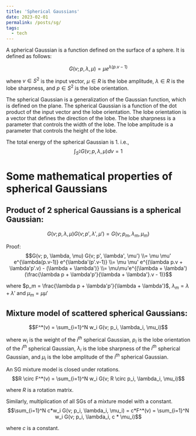 ```yaml
---
title: 'Spherical Gaussians'
date: 2023-02-01
permalink: /posts/sg/
tags:
  - tech
---
```


A spherical Gaussian is a function defined on the surface of a sphere. It is defined as follows:

$$G(v; p, \lambda, \mu) = \mu e^{\lambda(p.v-1)}$$

where $v \in S^2$ is the input vector, $\mu \in R$ is the lobe amplitude, $\lambda \in R$ is the lobe sharpness, and $p \in S^2$ is the lobe orientation.

The spherical Gaussian is a generalization of the Gaussian function, which is defined on the plane. The spherical Gaussian is a function of the dot product of the input vector and the lobe orientation. The lobe orientation is a vector that defines the direction of the lobe. The lobe sharpness is a parameter that controls the width of the lobe. The lobe amplitude is a parameter that controls the height of the lobe.

The total energy of the spherical Gaussian is 1. i.e.,
$$\int_{S^2} G(v; p, \lambda, \mu) dv = 1$$

# Some mathematical properties of spherical Gaussians
## Product of 2 spherical Gaussians is a spherical Gaussian:
$$G(v; p, \lambda, \mu) G(v; p', \lambda', \mu') = G(v; p_m, \lambda_m, \mu_m)$$

Proof:
$$G(v; p, \lambda, \mu) G(v; p', \lambda', \mu') \\= \mu \mu' e^{\lambda(p.v-1)} e^{\lambda'(p'.v-1)} \\= \mu \mu' e^{(\lambda p.v + \lambda'p'.v) - (\lambda + \lambda')} \\= \mu\mu'e^{(\lambda + \lambda')(\frac{\lambda p + \lambda'p'}{\lambda + \lambda'}.v - 1)}$$

where $p_m = \frac{\lambda p + \lambda'p'}{\lambda + \lambda'}$, $\lambda_m = \lambda + \lambda'$ and $\mu_m = \mu\mu'$

## Mixture model of scattered spherical Gaussians:
$$F^*(v) = \sum_{i=1}^N w_i G(v; p_i, \lambda_i, \mu_i)$$

where $w_i$ is the weight of the $i^{th}$ spherical Gaussian, $p_i$ is the lobe orientation of the $i^{th}$ spherical Gaussian, $\lambda_i$ is the lobe sharpness of the $i^{th}$ spherical Gaussian, and $\mu_i$ is the lobe amplitude of the $i^{th}$ spherical Gaussian.

An SG mixture model is closed under rotations.
$$R \circ F^*(v) = \sum_{i=1}^N w_i G(v; R \circ p_i, \lambda_i, \mu_i)$$

where $R$ is a rotation matrix.

Similarly, multiplication of all SGs of a mixture model with a constant.
$$\sum_{i=1}^N c*w_i G(v; p_i, \lambda_i, \mu_i) = c*F^*(v) = \sum_{i=1}^N w_i G(v; p_i, \lambda_i, c * \mu_i)$$

where $c$ is a constant.